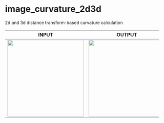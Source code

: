 # image_curvature_2d3d
2d and 3d distance transform-based curvature calculation<br/>

| INPUT | OUTPUT |
| ------------- | ------------- |
| <img src="https://github.com/BoguslawObara/image_curvature_2d3d/blob/main/im/macular_hole_2d.png" width="250">  | <img src="https://github.com/BoguslawObara/image_curvature_2d3d/blob/main/im/macular_hole_curv_2d.png" width="250"> |
